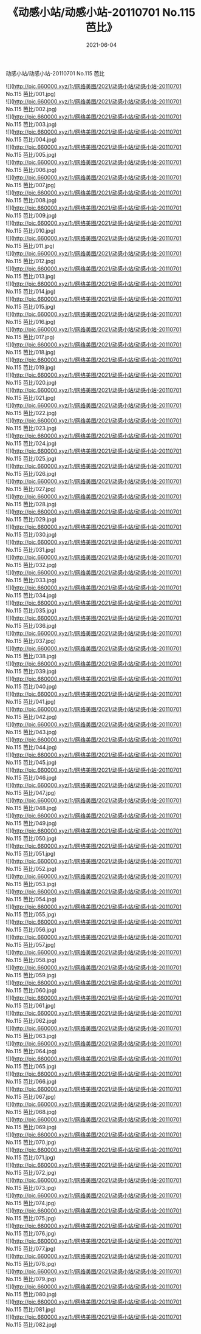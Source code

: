 ﻿---
layout: post
title:  《动感小站/动感小站-20110701 No.115 芭比》
date:   2021-06-04
img: http://pic.660000.xyz/1:/网络美图/2021/动感小站/动感小站-20110701 No.115 芭比/000.jpg
categories: [美女, 清纯, 唯美]
---

动感小站/动感小站-20110701 No.115 芭比

 ![](http://pic.660000.xyz/1:/网络美图/2021/动感小站/动感小站-20110701 No.115 芭比/001.jpg) <br>![](http://pic.660000.xyz/1:/网络美图/2021/动感小站/动感小站-20110701 No.115 芭比/002.jpg) <br>![](http://pic.660000.xyz/1:/网络美图/2021/动感小站/动感小站-20110701 No.115 芭比/003.jpg) <br>![](http://pic.660000.xyz/1:/网络美图/2021/动感小站/动感小站-20110701 No.115 芭比/004.jpg) <br>![](http://pic.660000.xyz/1:/网络美图/2021/动感小站/动感小站-20110701 No.115 芭比/005.jpg) <br>![](http://pic.660000.xyz/1:/网络美图/2021/动感小站/动感小站-20110701 No.115 芭比/006.jpg) <br>![](http://pic.660000.xyz/1:/网络美图/2021/动感小站/动感小站-20110701 No.115 芭比/007.jpg) <br>![](http://pic.660000.xyz/1:/网络美图/2021/动感小站/动感小站-20110701 No.115 芭比/008.jpg) <br>![](http://pic.660000.xyz/1:/网络美图/2021/动感小站/动感小站-20110701 No.115 芭比/009.jpg) <br>![](http://pic.660000.xyz/1:/网络美图/2021/动感小站/动感小站-20110701 No.115 芭比/010.jpg) <br>![](http://pic.660000.xyz/1:/网络美图/2021/动感小站/动感小站-20110701 No.115 芭比/011.jpg) <br>![](http://pic.660000.xyz/1:/网络美图/2021/动感小站/动感小站-20110701 No.115 芭比/012.jpg) <br>![](http://pic.660000.xyz/1:/网络美图/2021/动感小站/动感小站-20110701 No.115 芭比/013.jpg) <br>![](http://pic.660000.xyz/1:/网络美图/2021/动感小站/动感小站-20110701 No.115 芭比/014.jpg) <br>![](http://pic.660000.xyz/1:/网络美图/2021/动感小站/动感小站-20110701 No.115 芭比/015.jpg) <br>![](http://pic.660000.xyz/1:/网络美图/2021/动感小站/动感小站-20110701 No.115 芭比/016.jpg) <br>![](http://pic.660000.xyz/1:/网络美图/2021/动感小站/动感小站-20110701 No.115 芭比/017.jpg) <br>![](http://pic.660000.xyz/1:/网络美图/2021/动感小站/动感小站-20110701 No.115 芭比/018.jpg) <br>![](http://pic.660000.xyz/1:/网络美图/2021/动感小站/动感小站-20110701 No.115 芭比/019.jpg) <br>![](http://pic.660000.xyz/1:/网络美图/2021/动感小站/动感小站-20110701 No.115 芭比/020.jpg) <br>![](http://pic.660000.xyz/1:/网络美图/2021/动感小站/动感小站-20110701 No.115 芭比/021.jpg) <br>![](http://pic.660000.xyz/1:/网络美图/2021/动感小站/动感小站-20110701 No.115 芭比/022.jpg) <br>![](http://pic.660000.xyz/1:/网络美图/2021/动感小站/动感小站-20110701 No.115 芭比/023.jpg) <br>![](http://pic.660000.xyz/1:/网络美图/2021/动感小站/动感小站-20110701 No.115 芭比/024.jpg) <br>![](http://pic.660000.xyz/1:/网络美图/2021/动感小站/动感小站-20110701 No.115 芭比/025.jpg) <br>![](http://pic.660000.xyz/1:/网络美图/2021/动感小站/动感小站-20110701 No.115 芭比/026.jpg) <br>![](http://pic.660000.xyz/1:/网络美图/2021/动感小站/动感小站-20110701 No.115 芭比/027.jpg) <br>![](http://pic.660000.xyz/1:/网络美图/2021/动感小站/动感小站-20110701 No.115 芭比/028.jpg) <br>![](http://pic.660000.xyz/1:/网络美图/2021/动感小站/动感小站-20110701 No.115 芭比/029.jpg) <br>![](http://pic.660000.xyz/1:/网络美图/2021/动感小站/动感小站-20110701 No.115 芭比/030.jpg) <br>![](http://pic.660000.xyz/1:/网络美图/2021/动感小站/动感小站-20110701 No.115 芭比/031.jpg) <br>![](http://pic.660000.xyz/1:/网络美图/2021/动感小站/动感小站-20110701 No.115 芭比/032.jpg) <br>![](http://pic.660000.xyz/1:/网络美图/2021/动感小站/动感小站-20110701 No.115 芭比/033.jpg) <br>![](http://pic.660000.xyz/1:/网络美图/2021/动感小站/动感小站-20110701 No.115 芭比/034.jpg) <br>![](http://pic.660000.xyz/1:/网络美图/2021/动感小站/动感小站-20110701 No.115 芭比/035.jpg) <br>![](http://pic.660000.xyz/1:/网络美图/2021/动感小站/动感小站-20110701 No.115 芭比/036.jpg) <br>![](http://pic.660000.xyz/1:/网络美图/2021/动感小站/动感小站-20110701 No.115 芭比/037.jpg) <br>![](http://pic.660000.xyz/1:/网络美图/2021/动感小站/动感小站-20110701 No.115 芭比/038.jpg) <br>![](http://pic.660000.xyz/1:/网络美图/2021/动感小站/动感小站-20110701 No.115 芭比/039.jpg) <br>![](http://pic.660000.xyz/1:/网络美图/2021/动感小站/动感小站-20110701 No.115 芭比/040.jpg) <br>![](http://pic.660000.xyz/1:/网络美图/2021/动感小站/动感小站-20110701 No.115 芭比/041.jpg) <br>![](http://pic.660000.xyz/1:/网络美图/2021/动感小站/动感小站-20110701 No.115 芭比/042.jpg) <br>![](http://pic.660000.xyz/1:/网络美图/2021/动感小站/动感小站-20110701 No.115 芭比/043.jpg) <br>![](http://pic.660000.xyz/1:/网络美图/2021/动感小站/动感小站-20110701 No.115 芭比/044.jpg) <br>![](http://pic.660000.xyz/1:/网络美图/2021/动感小站/动感小站-20110701 No.115 芭比/045.jpg) <br>![](http://pic.660000.xyz/1:/网络美图/2021/动感小站/动感小站-20110701 No.115 芭比/046.jpg) <br>![](http://pic.660000.xyz/1:/网络美图/2021/动感小站/动感小站-20110701 No.115 芭比/047.jpg) <br>![](http://pic.660000.xyz/1:/网络美图/2021/动感小站/动感小站-20110701 No.115 芭比/048.jpg) <br>![](http://pic.660000.xyz/1:/网络美图/2021/动感小站/动感小站-20110701 No.115 芭比/049.jpg) <br>![](http://pic.660000.xyz/1:/网络美图/2021/动感小站/动感小站-20110701 No.115 芭比/050.jpg) <br>![](http://pic.660000.xyz/1:/网络美图/2021/动感小站/动感小站-20110701 No.115 芭比/051.jpg) <br>![](http://pic.660000.xyz/1:/网络美图/2021/动感小站/动感小站-20110701 No.115 芭比/052.jpg) <br>![](http://pic.660000.xyz/1:/网络美图/2021/动感小站/动感小站-20110701 No.115 芭比/053.jpg) <br>![](http://pic.660000.xyz/1:/网络美图/2021/动感小站/动感小站-20110701 No.115 芭比/054.jpg) <br>![](http://pic.660000.xyz/1:/网络美图/2021/动感小站/动感小站-20110701 No.115 芭比/055.jpg) <br>![](http://pic.660000.xyz/1:/网络美图/2021/动感小站/动感小站-20110701 No.115 芭比/056.jpg) <br>![](http://pic.660000.xyz/1:/网络美图/2021/动感小站/动感小站-20110701 No.115 芭比/057.jpg) <br>![](http://pic.660000.xyz/1:/网络美图/2021/动感小站/动感小站-20110701 No.115 芭比/058.jpg) <br>![](http://pic.660000.xyz/1:/网络美图/2021/动感小站/动感小站-20110701 No.115 芭比/059.jpg) <br>![](http://pic.660000.xyz/1:/网络美图/2021/动感小站/动感小站-20110701 No.115 芭比/060.jpg) <br>![](http://pic.660000.xyz/1:/网络美图/2021/动感小站/动感小站-20110701 No.115 芭比/061.jpg) <br>![](http://pic.660000.xyz/1:/网络美图/2021/动感小站/动感小站-20110701 No.115 芭比/062.jpg) <br>![](http://pic.660000.xyz/1:/网络美图/2021/动感小站/动感小站-20110701 No.115 芭比/063.jpg) <br>![](http://pic.660000.xyz/1:/网络美图/2021/动感小站/动感小站-20110701 No.115 芭比/064.jpg) <br>![](http://pic.660000.xyz/1:/网络美图/2021/动感小站/动感小站-20110701 No.115 芭比/065.jpg) <br>![](http://pic.660000.xyz/1:/网络美图/2021/动感小站/动感小站-20110701 No.115 芭比/066.jpg) <br>![](http://pic.660000.xyz/1:/网络美图/2021/动感小站/动感小站-20110701 No.115 芭比/067.jpg) <br>![](http://pic.660000.xyz/1:/网络美图/2021/动感小站/动感小站-20110701 No.115 芭比/068.jpg) <br>![](http://pic.660000.xyz/1:/网络美图/2021/动感小站/动感小站-20110701 No.115 芭比/069.jpg) <br>![](http://pic.660000.xyz/1:/网络美图/2021/动感小站/动感小站-20110701 No.115 芭比/070.jpg) <br>![](http://pic.660000.xyz/1:/网络美图/2021/动感小站/动感小站-20110701 No.115 芭比/071.jpg) <br>![](http://pic.660000.xyz/1:/网络美图/2021/动感小站/动感小站-20110701 No.115 芭比/072.jpg) <br>![](http://pic.660000.xyz/1:/网络美图/2021/动感小站/动感小站-20110701 No.115 芭比/073.jpg) <br>![](http://pic.660000.xyz/1:/网络美图/2021/动感小站/动感小站-20110701 No.115 芭比/074.jpg) <br>![](http://pic.660000.xyz/1:/网络美图/2021/动感小站/动感小站-20110701 No.115 芭比/075.jpg) <br>![](http://pic.660000.xyz/1:/网络美图/2021/动感小站/动感小站-20110701 No.115 芭比/076.jpg) <br>![](http://pic.660000.xyz/1:/网络美图/2021/动感小站/动感小站-20110701 No.115 芭比/077.jpg) <br>![](http://pic.660000.xyz/1:/网络美图/2021/动感小站/动感小站-20110701 No.115 芭比/078.jpg) <br>![](http://pic.660000.xyz/1:/网络美图/2021/动感小站/动感小站-20110701 No.115 芭比/079.jpg) <br>![](http://pic.660000.xyz/1:/网络美图/2021/动感小站/动感小站-20110701 No.115 芭比/080.jpg) <br>![](http://pic.660000.xyz/1:/网络美图/2021/动感小站/动感小站-20110701 No.115 芭比/081.jpg) <br>![](http://pic.660000.xyz/1:/网络美图/2021/动感小站/动感小站-20110701 No.115 芭比/082.jpg) <br>